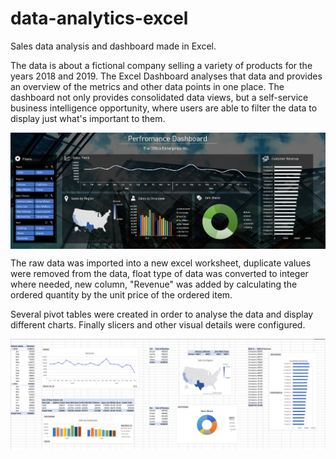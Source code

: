 # data-analytics-excel
Sales data analysis and dashboard made in Excel.

The data is about a fictional company selling a variety of products for the years 2018 and 2019. The Excel Dashboard analyses that data and provides an overview of the metrics and other data points in one place. The dashboard not only provides consolidated data views, but a self-service business intelligence opportunity, where users are able to filter the data to display just what's important to them.

<p align="center">
<img align="center" src="https://github.com/PmnAngelov/data-analysis-excel/blob/main/img/dashboard.PNG" />
</p>

The raw data was imported into a new excel worksheet, duplicate values were removed from the data, float type of data was converted to integer where needed, new column, "Revenue" was added by calculating the ordered quantity by the unit price of the ordered item. 

Several pivot tables were created in order to analyse the data and display different charts. Finally slicers and other visual details were configured.

<p align="center">
<img align="center" src="https://github.com/PmnAngelov/data-analysis-excel/blob/main/img/analysis.PNG" />
</p>
